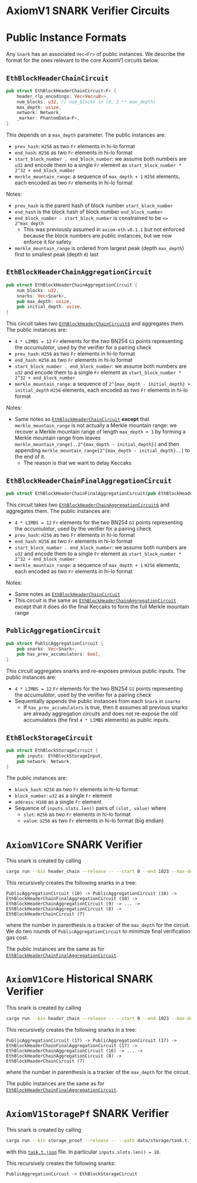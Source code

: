 # AxiomV1 SNARK Verifier Circuits

# Public Instance Formats

Any `Snark` has an associated `Vec<Fr>` of public instances. We describe the format for the ones relevant to the core AxiomV1 circuits below.

## `EthBlockHeaderChainCircuit`

```rust
pub struct EthBlockHeaderChainCircuit<F> {
    header_rlp_encodings: Vec<Vec<u8>>,
    num_blocks: u32, // num_blocks in [0, 2 ** max_depth)
    max_depth: usize,
    network: Network,
    _marker: PhantomData<F>,
}
```

This depends on a `max_depth` parameter. The public instances are:

- `prev_hash`: `H256` as two `Fr` elements in hi-lo format
- `end_hash`: `H256` as two `Fr` elements in hi-lo format
- `start_block_number . end_block_number`: we assume both numbers are `u32` and encode them to a single `Fr` element as `start_block_number * 2^32 + end_block_number`
- `merkle_mountain_range`: a sequence of `max_depth + 1` `H256` elements, each encoded as two `Fr` elements in hi-lo format

Notes:

- `prev_hash` is the parent hash of block number `start_block_number`
- `end_hash` is the block hash of block number `end_block_number`
- `end_block_number - start_block_number` is constrained to be `<= 2^max_depth`
  - This was previously assumed in `axiom-eth` `v0.1.1` but not enforced because the block numbers are public instances, but we now enforce it for safety
- `merkle_mountain_range` is ordered from largest peak (depth `max_depth`) first to smallest peak (depth `0`) last

## `EthBlockHeaderChainAggregationCircuit`

```rust
pub struct EthBlockHeaderChainAggregationCircuit {
    num_blocks: u32,
    snarks: Vec<Snark>,
    pub max_depth: usize,
    pub initial_depth: usize,
}
```

This circuit takes two [`EthBlockHeaderChainCircuit`s](#ethblockheaderchaincircuit) and aggregates them. The public instances are:

- `4 * LIMBS = 12` `Fr` elements for the two BN254 `G1` points representing the _accumulator_, used by the verifier for a pairing check
- `prev_hash`: `H256` as two `Fr` elements in hi-lo format
- `end_hash`: `H256` as two `Fr` elements in hi-lo format
- `start_block_number . end_block_number`: we assume both numbers are `u32` and encode them to a single `Fr` element as `start_block_number * 2^32 + end_block_number`
- `merkle_mountain_range`: a sequence of `2^{max_depth - initial_depth} + initial_depth` `H256` elements, each encoded as two `Fr` elements in hi-lo format

Notes:

- Same notes as [`EthBlockHeaderChainCircuit`](#ethblockheaderchaincircuit) **except** that `merkle_mountain_range` is not actually a Merkle mountain range: we recover a Merkle mountain range of length `max_depth + 1` by forming a Merkle mountain range from leaves `merkle_mountain_range[..2^{max_depth - initial_depth}]` and then appending `merkle_mountain_range[2^{max_depth - initial_depth}..]` to the end of it.
  - The reason is that we want to delay Keccaks

## `EthBlockHeaderChainFinalAggregationCircuit`

```rust
pub struct EthBlockHeaderChainFinalAggregationCircuit(pub EthBlockHeaderChainAggregationCircuit);
```

This circuit takes two [`EthBlockHeaderChainAggregationCircuit`s](#ethblockheaderchainaggregationcircuit) and aggregates them. The public instances are:

- `4 * LIMBS = 12` `Fr` elements for the two BN254 `G1` points representing the _accumulator_, used by the verifier for a pairing check
- `prev_hash`: `H256` as two `Fr` elements in hi-lo format
- `end_hash`: `H256` as two `Fr` elements in hi-lo format
- `start_block_number . end_block_number`: we assume both numbers are `u32` and encode them to a single `Fr` element as `start_block_number * 2^32 + end_block_number`
- `merkle_mountain_range`: a sequence of `max_depth + 1` `H256` elements, each encoded as two `Fr` elements in hi-lo format

Notes:

- Same notes as [`EthBlockHeaderChainCircuit`](#ethblockheaderchaincircuit)
- This circuit is the same as [`EthBlockHeaderChainAggregationCircuit`](#ethblockheaderchainaggregationcircuit) except that it does do the final Keccaks to form the full Merkle mountain range

## `PublicAggregationCircuit`

```rust
pub struct PublicAggregationCircuit {
    pub snarks: Vec<Snark>,
    pub has_prev_accumulators: bool,
}
```

This circuit aggregates snarks and re-exposes previous public inputs. The public instances are:

- `4 * LIMBS = 12` `Fr` elements for the two BN254 `G1` points representing the _accumulator_, used by the verifier for a pairing check
- Sequentially appends the public instances from each `Snark` in `snarks`
  - If `has_prev_accumulators` is true, then it assumes all previous snarks are already aggregation circuits and does not re-expose the old accumulators (the first `4 * LIMBS` elements) as public inputs.

## `EthBlockStorageCircuit`

```rust
pub struct EthBlockStorageCircuit {
    pub inputs: EthBlockStorageInput,
    pub network: Network,
}
```

The public instances are:

- `block_hash`: `H256` as two `Fr` elements in hi-lo format
- `block_number`: `u32` as a single `Fr` element
- `address`: `H160` as a single `Fr` element
- Sequence of `inputs.slots.len()` pairs of `(slot, value)` where
  - `slot`: `H256` as two `Fr` elements in hi-lo format
  - `value`: `U256` as two `Fr` elements in hi-lo format (big endian)

# `AxiomV1Core` SNARK Verifier

This snark is created by calling

```bash
cargo run --bin header_chain --release -- --start 0 --end 1023 --max-depth 10 --initial-depth 7 --final evm --extra-rounds 1 --calldata --create-contract
```

This recursively creates the following snarks in a tree:

```
PublicAggregationCircuit (10) -> PublicAggregationCircuit (10) -> EthBlockHeaderChainFinalAggregationCircuit (10) -> EthBlockHeaderChainAggregationCircuit (9) -> ... -> EthBlockHeaderChainAggregationCircuit (8) -> EthBlockHeaderChainCircuit (7)
```

where the number in parenthesis is a tracker of the `max_depth` for the circuit. We do two rounds of `PublicAggregationCircuit` to minimize final verification gas cost.

The public instances are the same as for [`EthBlockHeaderChainFinalAggregationCircuit`](#ethblockheaderchainfinalaggregationcircuit).

# `AxiomV1Core` Historical SNARK Verifier

This snark is created by calling

```bash
cargo run --bin header_chain --release -- --start 0 --end 1023 --max-depth 17 --initial-depth 7 --final evm --extra-rounds 1 --calldata --create-contract
```

This recursively creates the following snarks in a tree:

```
PublicAggregationCircuit (17) -> PublicAggregationCircuit (17) -> EthBlockHeaderChainFinalAggregationCircuit (17) -> EthBlockHeaderChainAggregationCircuit (16) -> ... -> EthBlockHeaderChainAggregationCircuit (8) -> EthBlockHeaderChainCircuit (7)
```

where the number in parenthesis is a tracker of the `max_depth` for the circuit.

The public instances are the same as for [`EthBlockHeaderChainFinalAggregationCircuit`](#ethblockheaderchainfinalaggregationcircuit).

# `AxiomV1StoragePf` SNARK Verifier

This snark is created by calling

```bash
cargo run --bin storage_proof --release -- --path data/storage/task.t.json --create-contract
```

with this [`task.t.json`](../../data/storage/task.t.json) file. In particular `inputs.slots.len() = 10`.

This recursively creates the following snarks:

```
PublicAggregationCircuit -> EthBlockStorageCircuit
```
